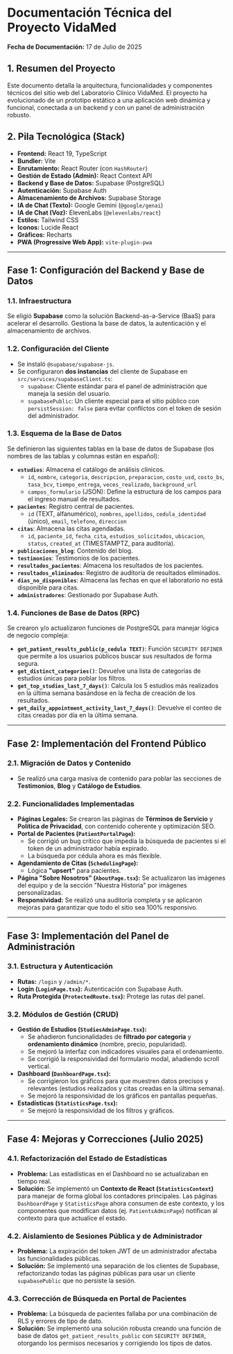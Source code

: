 # Documentación Técnica del Proyecto VidaMed

**Fecha de Documentación:** 17 de Julio de 2025

## 1. Resumen del Proyecto

Este documento detalla la arquitectura, funcionalidades y componentes técnicos del sitio web del Laboratorio Clínico VidaMed. El proyecto ha evolucionado de un prototipo estático a una aplicación web dinámica y funcional, conectada a un backend y con un panel de administración robusto.

## 2. Pila Tecnológica (Stack)

-   **Frontend:** React 19, TypeScript
-   **Bundler:** Vite
-   **Enrutamiento:** React Router (con `HashRouter`)
-   **Gestión de Estado (Admin):** React Context API
-   **Backend y Base de Datos:** Supabase (PostgreSQL)
-   **Autenticación:** Supabase Auth
-   **Almacenamiento de Archivos:** Supabase Storage
-   **IA de Chat (Texto):** Google Gemini (`@google/genai`)
-   **IA de Chat (Voz):** ElevenLabs (`@elevenlabs/react`)
-   **Estilos:** Tailwind CSS
-   **Iconos:** Lucide React
-   **Gráficos:** Recharts
-   **PWA (Progressive Web App):** `vite-plugin-pwa`

---

## Fase 1: Configuración del Backend y Base de Datos

### 1.1. Infraestructura

Se eligió **Supabase** como la solución Backend-as-a-Service (BaaS) para acelerar el desarrollo. Gestiona la base de datos, la autenticación y el almacenamiento de archivos.

### 1.2. Configuración del Cliente

-   Se instaló `@supabase/supabase-js`.
-   Se configuraron **dos instancias** del cliente de Supabase en `src/services/supabaseClient.ts`:
    -   `supabase`: Cliente estándar para el panel de administración que maneja la sesión del usuario.
    -   `supabasePublic`: Un cliente especial para el sitio público con `persistSession: false` para evitar conflictos con el token de sesión del administrador.

### 1.3. Esquema de la Base de Datos

Se definieron las siguientes tablas en la base de datos de Supabase (los nombres de las tablas y columnas están en español):

-   **`estudios`**: Almacena el catálogo de análisis clínicos.
    -   `id`, `nombre`, `categoria`, `descripcion`, `preparacion`, `costo_usd`, `costo_bs`, `tasa_bcv`, `tiempo_entrega`, `veces_realizado`, `background_url`
    -   `campos_formulario` (JSON): Define la estructura de los campos para el ingreso manual de resultados.
-   **`pacientes`**: Registro central de pacientes.
    -   `id` (TEXT, alfanumérico), `nombres`, `apellidos`, `cedula_identidad` (único), `email`, `telefono`, `direccion`
-   **`citas`**: Almacena las citas agendadas.
    -   `id`, `paciente_id`, `fecha_cita`, `estudios_solicitados`, `ubicacion`, `status`, `created_at` (TIMESTAMPTZ, para auditoría).
-   **`publicaciones_blog`**: Contenido del blog.
-   **`testimonios`**: Testimonios de los pacientes.
-   **`resultados_pacientes`**: Almacena los resultados de los pacientes.
-   **`resultados_eliminados`**: Registro de auditoría de resultados eliminados.
-   **`dias_no_disponibles`**: Almacena las fechas en que el laboratorio no está disponible para citas.
-   **`administradores`**: Gestionado por Supabase Auth.

### 1.4. Funciones de Base de Datos (RPC)

Se crearon y/o actualizaron funciones de PostgreSQL para manejar lógica de negocio compleja:
-   **`get_patient_results_public(p_cedula TEXT)`**: Función `SECURITY DEFINER` que permite a los usuarios públicos buscar sus resultados de forma segura.
-   **`get_distinct_categories()`**: Devuelve una lista de categorías de estudios únicas para poblar los filtros.
-   **`get_top_studies_last_7_days()`**: Calcula los 5 estudios más realizados en la última semana basándose en la fecha de creación de los resultados.
-   **`get_daily_appointment_activity_last_7_days()`**: Devuelve el conteo de citas creadas por día en la última semana.

---

## Fase 2: Implementación del Frontend Público

### 2.1. Migración de Datos y Contenido

-   Se realizó una carga masiva de contenido para poblar las secciones de **Testimonios**, **Blog** y **Catálogo de Estudios**.

### 2.2. Funcionalidades Implementadas

-   **Páginas Legales:** Se crearon las páginas de **Términos de Servicio** y **Política de Privacidad**, con contenido coherente y optimización SEO.
-   **Portal de Pacientes (`PatientPortalPage`):**
    -   Se corrigió un bug crítico que impedía la búsqueda de pacientes si el token de un administrador había expirado.
    -   La búsqueda por cédula ahora es más flexible.
-   **Agendamiento de Citas (`SchedulingPage`):**
    -   Lógica **"upsert"** para pacientes.
-   **Página "Sobre Nosotros" (`AboutPage.tsx`):** Se actualizaron las imágenes del equipo y de la sección "Nuestra Historia" por imágenes personalizadas.
-   **Responsividad:** Se realizó una auditoría completa y se aplicaron mejoras para garantizar que todo el sitio sea 100% responsivo.

---

## Fase 3: Implementación del Panel de Administración

### 3.1. Estructura y Autenticación

-   **Rutas:** `/login` y `/admin/*`.
-   **Login (`LoginPage.tsx`):** Autenticación con Supabase Auth.
-   **Ruta Protegida (`ProtectedRoute.tsx`):** Protege las rutas del panel.

### 3.2. Módulos de Gestión (CRUD)

-   **Gestión de Estudios (`StudiesAdminPage.tsx`):**
    -   Se añadieron funcionalidades de **filtrado por categoría** y **ordenamiento dinámico** (nombre, precio, popularidad).
    -   Se mejoró la interfaz con indicadores visuales para el ordenamiento.
    -   Se corrigió la responsividad del formulario modal, añadiendo scroll vertical.
-   **Dashboard (`DashboardPage.tsx`):**
    -   Se corrigieron los gráficos para que muestren datos precisos y relevantes (estudios realizados y citas creadas en la última semana).
    -   Se mejoró la responsividad de los gráficos en pantallas pequeñas.
-   **Estadísticas (`StatisticsPage.tsx`):**
    -   Se mejoró la responsividad de los filtros y gráficos.

---

## Fase 4: Mejoras y Correcciones (Julio 2025)

### 4.1. Refactorización del Estado de Estadísticas

-   **Problema:** Las estadísticas en el Dashboard no se actualizaban en tiempo real.
-   **Solución:** Se implementó un **Contexto de React (`StatisticsContext`)** para manejar de forma global los contadores principales. Las páginas `DashboardPage` y `StatisticsPage` ahora consumen de este contexto, y los componentes que modifican datos (ej. `PatientsAdminPage`) notifican al contexto para que actualice el estado.

### 4.2. Aislamiento de Sesiones Pública y de Administrador

-   **Problema:** La expiración del token JWT de un administrador afectaba las funcionalidades públicas.
-   **Solución:** Se implementó una separación de los clientes de Supabase, refactorizando todas las páginas públicas para usar un cliente `supabasePublic` que no persiste la sesión.

### 4.3. Corrección de Búsqueda en Portal de Pacientes

-   **Problema:** La búsqueda de pacientes fallaba por una combinación de RLS y errores de tipo de dato.
-   **Solución:** Se implementó una solución robusta creando una función de base de datos `get_patient_results_public` con `SECURITY DEFINER`, otorgando los permisos necesarios y corrigiendo los tipos de datos.
